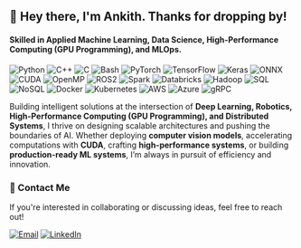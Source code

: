 ## 👋 Hey there, I'm Ankith. Thanks for dropping by!
#### Skilled in Applied Machine Learning, Data Science, High-Performance Computing (GPU Programming), and MLOps.  

![Python](https://img.shields.io/badge/Code-Python-informational?style=flat&logo=python&color=3776AB)
![C++](https://img.shields.io/badge/Code-C++-informational?style=flat&logo=c%2B%2B&color=00599C)
![C](https://img.shields.io/badge/Code-C-informational?style=flat&logo=c%2B%2B&color=00599C)
![Bash](https://img.shields.io/badge/Scripting-Bash-informational?style=flat&logo=gnubash&color=4EAA25)
![PyTorch](https://img.shields.io/badge/Framework-PyTorch-informational?style=flat&logo=pytorch&color=EE4C2C)
![TensorFlow](https://img.shields.io/badge/Framework-TensorFlow-informational?style=flat&logo=tensorflow&color=FF6F00)
![Keras](https://img.shields.io/badge/Framework-Keras-informational?style=flat&logo=keras&color=D00000)
![ONNX](https://img.shields.io/badge/Model-ONNX-informational?style=flat&logo=onnx&color=005CED)
![CUDA](https://img.shields.io/badge/HPC-CUDA-informational?style=flat&logo=nvidia&color=76B900)
![OpenMP](https://img.shields.io/badge/Parallelism-OpenMP-informational?style=flat&logo=openmp&color=A67C3C)
![ROS2](https://img.shields.io/badge/Robotics-ROS2-informational?style=flat&logo=ros&color=22314E)
![Spark](https://img.shields.io/badge/Data-Spark-informational?style=flat&logo=apachespark&color=E25A1C)
![Databricks](https://img.shields.io/badge/Data-Databricks-informational?style=flat&logo=databricks&color=FF3621)
![Hadoop](https://img.shields.io/badge/Data-Hadoop-informational?style=flat&logo=apachehadoop&color=66CCFF)
![SQL](https://img.shields.io/badge/Database-SQL-informational?style=flat&logo=postgresql&color=336791)
![NoSQL](https://img.shields.io/badge/Database-NoSQL-informational?style=flat&logo=mongodb&color=47A248)
![Docker](https://img.shields.io/badge/Container-Docker-informational?style=flat&logo=docker&color=2496ED)
![Kubernetes](https://img.shields.io/badge/Orchestration-Kubernetes-informational?style=flat&logo=kubernetes&color=326CE5)
![AWS](https://img.shields.io/badge/Cloud-AWS-informational?style=flat&logo=amazon-aws&color=232F3E)
![Azure](https://img.shields.io/badge/Cloud-Azure-informational?style=flat&logo=microsoft-azure&color=0078D4)
![gRPC](https://img.shields.io/badge/Networking-gRPC-informational?style=flat&logo=grpc&color=4285F4)

Building intelligent solutions at the intersection of **Deep Learning, Robotics, High-Performance Computing (GPU Programming), and Distributed Systems**, I thrive on designing scalable architectures and pushing the boundaries of AI. Whether deploying **computer vision models**, accelerating computations with **CUDA**, crafting **high-performance systems**, or building **production-ready ML systems**, I’m always in pursuit of efficiency and innovation.

### 📧 Contact Me  
If you're interested in collaborating or discussing ideas, feel free to reach out!

[![Email](https://img.shields.io/badge/Email-ankith.boggaram2001@gmail.com-informational?style=flat&logo=gmail&color=EA4335)](mailto:ankith.boggaram2001@gmail.com) [![LinkedIn](https://img.shields.io/badge/LinkedIn-Ankith_Boggaram-informational?style=flat&logo=linkedin&color=0077B5)](https://www.linkedin.com/in/ankith-boggaram)
